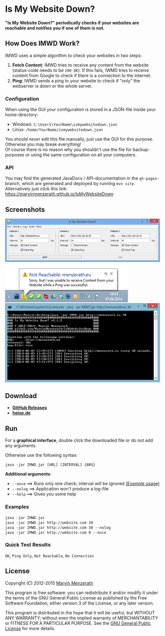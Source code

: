 # Is My Website Down?
**"Is My Website Down?" periodically checks if your websites are reachable and notifies you if one of them is not.**

## How Does IMWD Work?
IMWD uses a simple algorithm to check your websites in two steps:

1. **Fetch Content**: IMWD tries to receive any content from the website (status-code needs to be `200 OK`). If this fails, IWMD tries to receive content from Google to check if there is a connection to the internet.
2. **Ping**: IWMD sends a ping to your website to check if "only" the webserver is down or the whole server.

### Configuration
When using the GUI your configuration is stored in a JSON-file inside your home-directory:

* Windows: `C:\Users\YourName\ismywebsitedown.json`
* Linux: `/home/YourName/ismywebsitedown.json`

You should _never_ edit this file manually, just use the GUI for this purpose. Otherwise you may break everything!  
Of course there is no reason why you shouldn't use the file for backup-purposes or using the same configuration on all your computers.

### API
You may find the generated JavaDocs / API-documentation in the `gh-pages`-branch, which are generated and deployed by running `mvn site`.  
Alternatively just click this link: https://marvinmenzerath.github.io/IsMyWebsiteDown

## Screenshots
![GUI](doc/Screenshot1.png)
![Notification](doc/Screenshot2.png)
![Console](doc/Screenshot3.png)

## Download
* [**GitHub Releases**](https://github.com/MarvinMenzerath/IsMyWebsiteDown/releases)
* [**heise.de**](http://www.heise.de/download/is-my-website-down-1190272.html)

## Run
For a **graphical interface**, double click the downloaded file or do not add any arguments.

Otherwise use the following syntax:
```
java -jar IMWD.jar [URL] [INTERVAL] {ARG}
```

**Additional arguments**:
* `--once` ==> Runs only one check; interval will be ignored [(Example usage)](https://github.com/MarvinMenzerath/PiFace/blob/master/imwd.py)
* `--nolog` ==> Application won't produce a log-file
* `--help` ==> Gives you some help

### Examples
```
java -jar IMWD.jar
java -jar IMWD.jar http://website.com 30
java -jar IMWD.jar http://website.com 30 --nolog
java -jar IMWD.jar http://website.com 0 --once
```

### Quick Test Results
`OK`, `Ping Only`, `Not Reachable`, `No Connection`

## License
Copyright (C) 2012-2015 [Marvin Menzerath](https://menzerath.eu)

This program is free software: you can redistribute it and/or modify it under the terms of the GNU General Public License as published by the Free Software Foundation, either version 3 of the License, or any later version.

This program is distributed in the hope that it will be useful, but WITHOUT ANY WARRANTY; without even the implied warranty of MERCHANTABILITY or FITNESS FOR A PARTICULAR PURPOSE. See the [GNU General Public License](https://github.com/MarvinMenzerath/IsMyWebsiteDown/blob/master/LICENSE) for more details.
